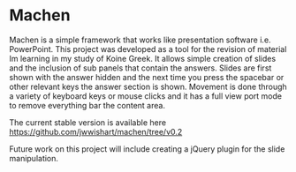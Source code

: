 Machen
======
Machen is a simple framework that works like presentation software i.e. PowerPoint. This project was developed as a tool for the revision of material Im learning in my study of Koine Greek. It allows simple creation of slides and the inclusion of sub panels that contain the answers. Slides are first shown with the answer hidden and the next time you press the spacebar or other relevant keys the answer section is shown. Movement is done through a variety of keyboard keys or mouse clicks and it has a full view port mode to remove everything bar the content area.

The current stable version is available here https://github.com/jwwishart/machen/tree/v0.2

Future work on this project will include creating a jQuery plugin for the slide manipulation.